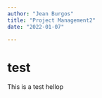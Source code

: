 ```yaml
---
author: "Jean Burgos"
title: "Project Management2"
date: "2022-01-07"

---
```


# test
This is a test hellop